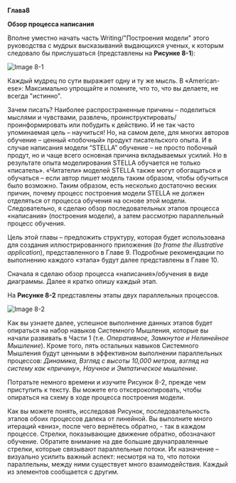 **Глава8**

**Обзор процесса написания**

Вполне уместно начать часть Writing/"Построения модели" этого руководства с мудрых высказываний выдающихся ученых, к которым следовало бы прислушаться (представлены на **Рисунке 8-1**):

![Image 8-1](https://pp.userapi.com/c840439/v840439780/48ab0/WN-JN6f0Qjw.jpg)

Каждый мудрец по сути выражает одну и ту же мысль. В «American-ese»: Максимально упрощайте и помните, что то, что вы делаете, не всегда "истинно".

Зачем писать? Наиболее распространенные причины – поделиться мыслями и чувствами, развлечь, проинструктировать/проинформировать или побудить к действию. И не так часто упоминаемая цель – научиться! Но, на самом деле, для многих авторов обучение – ценный «побочный» продукт писательского опыта.  И в случае написания модели “STELLA” обучение – не просто побочный продут, но и чаще всего основная причина вкладываемых усилий. Но в результате опыта моделирования STELLA обучается не только «писатель».  «Читатели» моделей STELLA также могут обогащаться и обучаться – если автор пишет модель таким образом, чтобы обучиться было возможно. Таким образом, есть несколько достаточно веских причин, почему процесс построения модели STELLA не должен отделяться от процесса обучения на основе этой модели. Следовательно, я сделаю обзор последовательных этапов процесса «написания» (построения модели), а затем рассмотрю параллельный процесс обучения.

Цель этой главы – предложить структуру, которая будет использована для создания иллюстрированного приложения (*to frame the illustrative application*), представленного в Главе 9. Подробные рекомендации по выполнению каждого «этапа» будут далее представлены в Главе 10. 

Сначала я сделаю обзор процесса «написания»/обучения в виде диаграммы. Далее я кратко опишу каждый этап. 

На **Рисунке 8-2** представлены этапы двух параллельных процессов.

![Image 8-2](https://pp.userapi.com/c841121/v841121372/5d068/WfiAt6kFViw.jpg)

Как вы узнаете далее, успешное выполнение данных этапов будет опираться на набор навыков Системного Мышления, которые вы начали развивать в Части 1 (т.е. *Оперативное, Замкнутое и Нелинейное Мышление*). Кроме того, пять остальных навыков Системного Мышления будут ценными в эффективном выполнении параллельных процессов: *Динамика, Взгляд с высоты 10,000 метров, взгляд на систему как «причину», Научное и Эмпатическое мышление*. 

Потратьте немного времени и изучите Рисунок 8-2, прежде чем приступить к тексту. Вы можете его отксерокопировать, чтобы опираться на схему в ходе процесса построения модели.

Как вы можете понять, исследовав Рисунок, последовательность этапов обоих процессов далека от линейной. Вы выполните много итераций «вниз», после чего вернётесь обратно, - так в каждом процессе. Стрелки, показывающие движение обратно, обозначают обучение. Обратите внимание на две большие двунаправленные стрелки, которые связывают параллельные потоки. Их назначение – визуально усилить важный аспект: несмотря на то, что потоки параллельны, между ними существует много взаимодействия. Каждый из элементов сообщается с другим.

